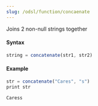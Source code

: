 ```yaml
---
slug: /odsl/function/concaenate
---
```

Joins 2 non-null strings together

#### Syntax
```js
string = concatenate(str1, str2)
```
#### Example
```js
str = concatenate("Cares", "s")
print str
```
```
Caress
```
